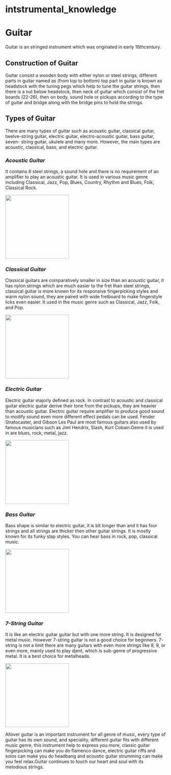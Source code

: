 # intstrumental_knowledge
# **Guitar**
 Guitar is an stringed instrument which was originated in early 16thcentury.


## Construction of Guitar 
 Guitar consist a wooden body with either nylon or steel strings, different parts in guitar named as (from top to bottom) top part in guitar is known as        headstock with the tuning pegs which help to tune the guitar strings, then there is a nut below headstock, then neck of guitar which consist of the fret       boards (22-26), then on body, sound hole or pickups according to the type of guitar and bridge along with the bridge pins to hold the strings.

 
 ## Types of Guitar
 There are many types of guitar such as acoustic guitar, classical guitar, twelve-string guitar, electric guitar, electro-acoustic guitar, bass guitar, seven-  string guitar, ukulele and many more. However, the main types are acoustic, classical, bass, and electric guitar.
 
 ### _Acoustic Guitar_
 It contains 6 steel strings, a sound hole and there is no requirement of an amplifier to play an acoustic guitar. It is used in various music genre including  Classical, Jazz, Pop, Blues, Country, Rhythm and Blues, Folk, Classical Rock.
 
 <image src="https://github.com/vidhi7x/intstrumental_knowledge/assets/134609235/850c1b32-a938-4e08-832a-0de073270730" width="200"> 

  ### _Classical Guitar_
 Classical guitars are comparatively smaller in size than an acoustic guitar, it has nylon strings which are much easier to the fret than steel strings,        classical guitar is more known for its responsive fingerpicking styles and warm nylon sound, they are paired with wide fretboard to make fingerstyle licks     even easier. It used in the music genre such as Classical, Jazz, Folk, and Pop.

 <image src="https://github.com/vidhi7x/intstrumental_knowledge/assets/134609235/c4e87a47-61ff-4a80-a03e-b9dffbfe5c86" width="200">

  ### _Electric Guitar_
 Electric guitar majorly defined as rock. In contrast to acoustic and classical guitar electric guitar derive their tone from the pickups, they are heavier     than acoustic guitar. Electric guitar require amplifier to produce good sound to modify sound even more different effect pedals can be used. Fender            Stratocaster, and Gibson Les Paul are most famous guitars also used by famous musicians such as Jimi Hendrix, Slash, Kurt Cobain.Genre it is used in are       blues, rock, metal, jazz.

 <image src="https://github.com/vidhi7x/intstrumental_knowledge/assets/134609235/62cab791-1f54-4454-8171-c575f9910371" width="200">

  ### _Bass Guitar_
 Bass shape is similar to electric guitar, it is bit longer than and it has four strings and all strings are thicker then other guitar strings. It is mostly    known for its funky slap styles. You can hear bass in rock, pop, classical music.

 <image src="https://github.com/vidhi7x/intstrumental_knowledge/assets/134609235/ef3a9ac8-e462-4c5a-8e59-0b65c8ee2186" width="200">

 ### _7-String Guitar_
 It is like an electric guitar guitar but with one more string. It is designed for metal music. However 7-string guitar is not a good choice for beginners. 7-  string is not a limit there are many guitars with even more strings like 8, 9, or even more, mainly used to play djent, which is sub-genre of progressive      metal. It is a best choice for metalheads.

 <image src="https://github.com/vidhi7x/intstrumental_knowledge/assets/134609235/311fda76-859f-4f3a-92a3-055358b21200" width="200">



 Allover guitar is an important instrument for all genre of music, every type of guitar has its own sound, and speciality, different guitar fits with           different music genre, this instrument help to express you more, classic guitar fingerpicking can make you do flamenco dance, electric guitar riffs and solos  can make you do headbang and acoustic guitar strumming can make you feel relax.Guitar continues to touch our heart and soul with its melodious strings.
